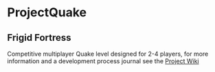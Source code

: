 # ProjectQuake
## Frigid Fortress
Competitive multiplayer Quake level designed for 2-4 players, for more information and a development process journal see the [Project Wiki](http://github.com)
